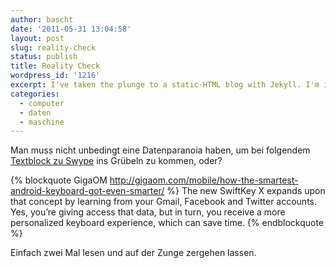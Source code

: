 ```yaml
---
author: bascht
date: '2011-05-31 13:04:58'
layout: post
slug: reality-check
status: publish
title: Reality Check
wordpress_id: '1216'
excerpt: I've taken the plunge to a static-HTML blog with Jekyll. I'm impressed so far. I love having the whole she-bang in git, but then again the whole idea of a "datastore in git":/2008/04/13/git-as-a-data-store.html has fascinated me from the start.
categories:
  - computer
  - daten
  - maschine
---
```


Man muss nicht unbedingt eine Datenparanoia haben, um bei folgendem
[Textblock zu Swype](http://gigaom.com/mobile/how-the-smartest-android-keyboard-got-even-smarter/?utm_source=feedburner&utm_medium=feed&utm_campaign=Feed:+OmMalik+(GigaOM:+Tech) "Textblock zu Swype") ins
Grübeln zu kommen, oder?

{% blockquote GigaOM http://gigaom.com/mobile/how-the-smartest-android-keyboard-got-even-smarter/ %}
The new SwiftKey X expands upon that concept by learning from your Gmail, Facebook and Twitter accounts. Yes, you’re giving access that data, but in turn, you receive a more personalized keyboard experience, which can save time.
{% endblockquote %}

Einfach zwei Mal lesen und auf der Zunge zergehen lassen.


